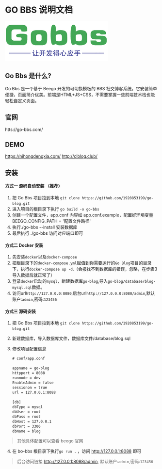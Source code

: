 # GO BBS 说明文档
<img alt="GO BBS" src="./logo.png">

## Go Bbs 是什么?
Go Bbs 是一个基于 Beego 开发的可切换模板的 BBS 社交博客系统。它安装简单便捷，页面简介优美。前端是HTML+JS+CSS，不需要掌握一些前端技术栈也能轻松自定义页面。

## 官网
htts://go-bbs.com/

## DEMO 
https://nihongdengxia.com/
http://clblog.club/

## 安装

#### 方式一 源码自动安装 （推荐）
1. 把 Go Bbs 项目拉到本地 `git clone https://github.com/1920853199/go-blog.git`
2. 进入项目的根目录下执行 `go build -o go-bbs`
3. 创建一个配置文件，app.conf 内容如 app.conf.example，配置好环境变量 BEEGO_CONFIG_PATH = '配置文件路径' 
4. 执行./go-bbs --install 安装数据库
4. 最后执行 ./go-bbs 访问对应端口即可


#### 方式二 Docker 安装

1. 先安装`docker`以及`docker-compose`
2. 把根目录下的`docker-compose.yml`赋值到你需要运行的`Go Blog`项目的目录下，执行`docker-compose up -d`.（会报找不到数据库的错误，忽略，在步骤3导入数据后就正常了）
3. 登录`docker`启动的`mysql`，新建数据库`go-blog`,导入`go-blog/database/blog-mysql.sql`数据。
4. 访问url`http://127.0.0.0:8080`,后台url`http://127.0.0.0:8080/admin`,默认账户:`admin`,密码:`123456`

#### 方式三 源码安装

1. 把 Go Bbs 项目拉到本地 `git clone https://github.com/1920853199/go-blog.git`
2. 新建数据库，导入数据库文件，数据库文件/database/blog.sql
3. 修改项目配置信息

    ```
    # conf/app.conf

    appname = go-blog
    httpport = 8088
    runmode = dev
    EnableAdmin = false
    sessionon = true
    url = 127.0.0.1:8088

    [db]
    dbType = mysql
    dbUser = root
    dbPass = root
    dbHost = 127.0.0.1
    dbPort = 3306
    dbName = blog 
    ``` 
> 其他具体配置可以查看 beego 官网

4. 在 bo-bbs 根目录下执行`go run .` ，访问 http://127.0.0.1:8088 即可

> 后台访问链接 http://127.0.0.1:8088/admin, 默认账户:`admin`,密码:`123456`
